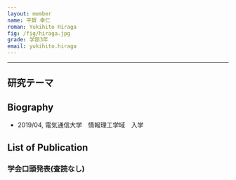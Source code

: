 ```yaml
---
layout: member
name: 平賀 幸仁
roman: Yukihito Hiraga
fig: /fig/hiraga.jpg
grade: 学部3年
email: yukihito.hiraga
---
```


---


## 研究テーマ

## Biography
- 2019/04, 電気通信大学　情報理工学域　入学


## List of Publication

### 学会口頭発表(査読なし)
